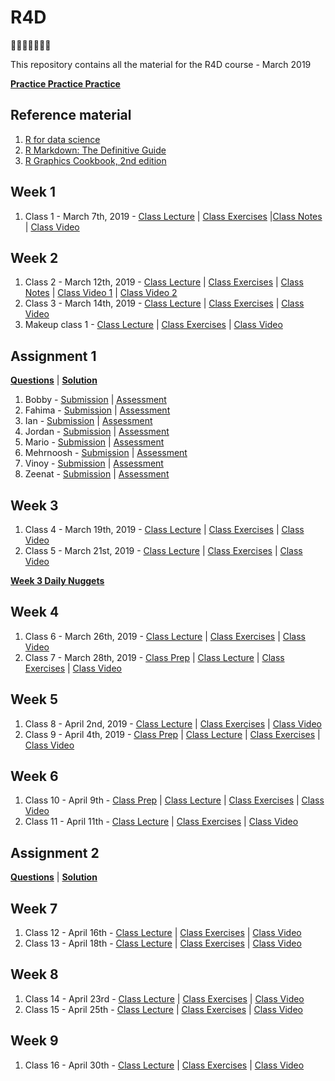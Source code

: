 # R4D

🎉🎈🎂🍾🎊🍻💃

This repository contains all the material for the R4D course - March 2019

**[Practice Practice Practice](https://puzhu.github.io/R4D/Assignments/Nuggets/practice.nb.html)**

## Reference material

1. [R for data science](https://r4ds.had.co.nz/)
2. [R Markdown: The Definitive Guide](https://bookdown.org/yihui/rmarkdown/)
3. [R Graphics Cookbook, 2nd edition](https://r-graphics.org/)

## Week 1

1. Class 1 - March 7th, 2019 - [Class Lecture](https://puzhu.github.io/R4D/Classes/Class%201/class1_lecture.nb.html) | [Class Exercises](https://puzhu.github.io/R4D/Classes/Class%201/class1_exercises.nb.html) |[Class Notes]() | [Class Video](https://youtu.be/QvcdT-0nYp4)

## Week 2

1. Class 2 - March 12th, 2019 - [Class Lecture](https://puzhu.github.io/R4D/Classes/Class%202/class2_lecture.nb.html) | [Class Exercises](https://puzhu.github.io/R4D/Classes/Class%202/class2_exercises.nb.html) | [Class Notes]() | [Class Video 1](https://youtu.be/axDehRK8EmA) | [Class Video 2](https://youtu.be/WfhKoES8wRM)
2. Class 3 - March 14th, 2019 - [Class Lecture](https://puzhu.github.io/R4D/Classes/Class%203/class3_lecture.nb.html) | [Class Exercises](https://puzhu.github.io/R4D/Classes/Class%203/class3_exercises.nb.html) | [Class Video](https://youtu.be/6H3xNkszIGo)
3. Makeup class 1 - [Class Lecture](https://puzhu.github.io/R4D/Classes/MakeupClass1/makeup1_lecture.nb.html) | [Class Exercises](https://puzhu.github.io/R4D/Classes/MakeupClass1/makeup1_exercises.nb.html) | [Class Video](https://youtu.be/7TWPV3qo2Nc)

## Assignment 1

**[Questions](https://puzhu.github.io/R4D/Assignments/Assignment%201/Assignment1.nb.html)** | **[Solution](https://puzhu.github.io/R4D/Assignments/Assignment%201/assignment1_solution.nb.html)**

1. Bobby - [Submission](https://puzhu.github.io/R4D/Assignments/Assignment%201/Submissions/Submission_Bobby_Assignment1.nb.html) | [Assessment](https://puzhu.github.io/R4D/Assignments/Assignment%201/Assessments/Assessment_Bobby_Assignment1.nb.html)
2. Fahima - [Submission](https://puzhu.github.io/R4D/Assignments/Assignment%201/Submissions/Submission_Fahima_Assignment1.nb.html) | [Assessment](https://puzhu.github.io/R4D/Assignments/Assignment%201/Assessments/Assessment_Fahima_Assignment1.nb.html)
3. Ian - [Submission](https://puzhu.github.io/R4D/Assignments/Assignment%201/Submissions/Submission_Ian_Assignment1.nb.html) | [Assessment](https://puzhu.github.io/R4D/Assignments/Assignment%201/Assessments/Assessment_Ian_Assignment1.nb.html)
4. Jordan - [Submission](https://puzhu.github.io/R4D/Assignments/Assignment%201/Submissions/Submission_Jordan_Assignment1.nb.html) | [Assessment](https://puzhu.github.io/R4D/Assignments/Assignment%201/Assessments/Assessment_Jordan_Assignment1.nb.html)
5. Mario - [Submission](https://puzhu.github.io/R4D/Assignments/Assignment%201/Submissions/Submission_Mario_Assignment1.nb.html) | [Assessment](https://puzhu.github.io/R4D/Assignments/Assignment%201/Assessments/Assessment_Mario_Assignment1.nb.html)
6. Mehrnoosh - [Submission](https://puzhu.github.io/R4D/Assignments/Assignment%201/Submissions/Submission_Mehrnoosh_Assignment1.nb.html) | [Assessment](https://puzhu.github.io/R4D/Assignments/Assignment%201/Assessments/Assessment_Mehrnoosh_Assignment1.nb.html)
7. Vinoy - [Submission](https://puzhu.github.io/R4D/Assignments/Assignment%201/Submissions/Submission_Vinoy_Assignment1.nb.html) | [Assessment](https://puzhu.github.io/R4D/Assignments/Assignment%201/Assessments/Assessment_Vinoy_Assignment1.nb.html)
8. Zeenat - [Submission](https://puzhu.github.io/R4D/Assignments/Assignment%201/Submissions/Submission_Zeenat_Assignment1.nb.html) | [Assessment](https://puzhu.github.io/R4D/Assignments/Assignment%201/Assessments/Assessment_Zeenat_Assignment1.nb.html)

## Week 3

1. Class 4 - March 19th, 2019 - [Class Lecture](https://puzhu.github.io/R4D/Classes/Class%204/class4_lecture.nb.html) | [Class Exercises](https://puzhu.github.io/R4D/Classes/Class%204/class4_exercises.nb.html) | [Class Video](https://youtu.be/gTG62gKanUQ)
2. Class 5 - March 21st, 2019 - [Class Lecture](https://puzhu.github.io/R4D/Classes/Class%205/class5_lecture.nb.html) | [Class Exercises](https://puzhu.github.io/R4D/Classes/Class%205/class5_exercises.nb.html) | [Class Video](https://youtu.be/OuEfeF0D24E)

**[Week 3 Daily Nuggets](https://puzhu.github.io/R4D/Assignments/Nuggets/nugget_3.nb.html)**

## Week 4

1. Class 6 - March 26th, 2019 - [Class Lecture](https://puzhu.github.io/R4D/Classes/Class%206/class6_lecture.nb.html) | [Class Exercises](https://puzhu.github.io/R4D/Classes/Class%206/class6_exercises.nb.html) | [Class Video]()
2. Class 7 - March 28th, 2019 - [Class Prep](https://puzhu.github.io/R4D/Classes/Class%207/class7_prep.nb.html) | [Class Lecture](https://puzhu.github.io/R4D/Classes/Class%207/class7_lecture.nb.html) | [Class Exercises](https://puzhu.github.io/R4D/Classes/Class%207/class7_exercises.nb.html) | [Class Video](https://youtu.be/OQhBLz6AA8c)

## Week 5

1. Class 8 - April 2nd, 2019 - [Class Lecture](https://puzhu.github.io/R4D/Classes/Class%208/class8_lecture.nb.html) | [Class Exercises](https://puzhu.github.io/R4D/Classes/Class%208/class8_exercises.nb.html) | [Class Video](https://youtu.be/ha3FBWTdPQg)
2. Class 9 - April 4th, 2019 - [Class Prep](https://puzhu.github.io/R4D/Classes/Class%209/class9_prep.nb.html) | [Class Lecture](https://puzhu.github.io/R4D/Classes/Class%209/class9_lecture.nb.html) | [Class Exercises](https://puzhu.github.io/R4D/Classes/Class%209/class9_exercises.nb.html) | [Class Video](https://youtu.be/XIuYpWm3Il0)

## Week 6

1. Class 10 - April 9th - [Class Prep](https://puzhu.github.io/R4D/Classes/Class%2010/class10_prep.nb.html) | [Class Lecture](https://puzhu.github.io/R4D/Classes/Class%2010/class10_lecture.nb.html) | [Class Exercises](https://puzhu.github.io/R4D/Classes/Class%2010/class10_exercises.nb.html) | [Class Video](https://youtu.be/_A58MKxFVfw)
2. Class 11 - April 11th - [Class Lecture](https://puzhu.github.io/R4D/Classes/Class%2011/class11_lecture.nb.html) | [Class Exercises](https://puzhu.github.io/R4D/Classes/Class%2011/class11_exercises.nb.html) | [Class Video](https://youtu.be/7p8o9Ka-zGU)

## Assignment 2

**[Questions](https://puzhu.github.io/R4D/Assignments/Assignment%202/Assignment2.nb.html)** | **[Solution](https://puzhu.github.io/R4D/Assignments/Assignment%202/assignment2_solution.nb.html)**

## Week 7

1. Class 12 - April 16th - [Class Lecture](https://puzhu.github.io/R4D/Classes/Class%2012/class12_lecture.nb.html) | [Class Exercises](https://puzhu.github.io/R4D/Classes/Class%2012/class12_exercises.nb.html) | [Class Video](https://youtu.be/YgeM_JUNn1w)
2. Class 13 - April 18th - [Class Lecture](https://puzhu.github.io/R4D/Classes/Class%2013/class13_lecture.nb.html) | [Class Exercises](https://puzhu.github.io/R4D/Classes/Class%2013/class13_exercises.nb.html) | [Class Video](https://youtu.be/vrjyS9izffM)

## Week 8

1. Class 14 - April 23rd - [Class Lecture](https://puzhu.github.io/R4D/Classes/Class%2014/class14_lecture.nb.html) | [Class Exercises](https://puzhu.github.io/R4D/Classes/Class%2014/class14_exercises.nb.html) | [Class Video](https://youtu.be/YuUhc3pwQtk)
2. Class 15 - April 25th - [Class Lecture](https://puzhu.github.io/R4D/Classes/Class%2015/class15_lecture.nb.html) | [Class Exercises](https://puzhu.github.io/R4D/Classes/Class%2015/class15_exercises.nb.html) | [Class Video](https://youtu.be/lPwDeXHg84g)

## Week 9

1. Class 16 - April 30th - [Class Lecture](https://puzhu.github.io/R4D/Classes/Class%2016/class16_lecture.nb.html) | [Class Exercises](https://puzhu.github.io/R4D/Classes/Class%2016/class16_exercises.nb.html) | [Class Video]()
